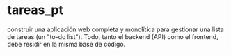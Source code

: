 # tareas_pt
construir una aplicación web completa y monolítica para gestionar una lista de tareas (un "to-do list"). Todo, tanto el backend (API) como el frontend, debe residir en la misma base de código.
